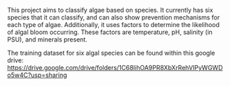This project aims to classify algae based on species. It currently has six species that it can classify, and can also show prevention mechanisms for each type of algae. Additionally, it uses factors to determine the likelihood of algal bloom occurring. These factors are temperature, pH, salinity (in PSU), and minerals present.


The training dataset for six algal species can be found within this google drive: https://drive.google.com/drive/folders/1C68lihOA9PR8XbXrRehVIPyWGWDo5w4C?usp=sharing 
